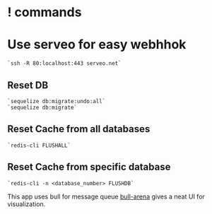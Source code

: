 # ! commands

# Use serveo for easy webhhok
    `ssh -R 80:localhost:443 serveo.net`

## Reset DB
    `sequelize db:migrate:undo:all`
    `sequelize db:migrate`

## Reset Cache from all databases
    `redis-cli FLUSHALL`

## Reset Cache from specific database
    `redis-cli -n <database_number> FLUSHDB`

This app uses bull for message queue
[bull-arena](https://github.com/bee-queue/arena) gives a neat UI for visualization.


